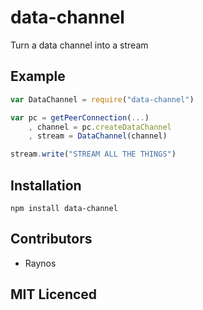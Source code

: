 # data-channel

Turn a data channel into a stream

## Example

```js
var DataChannel = require("data-channel")

var pc = getPeerConnection(...)
    , channel = pc.createDataChannel
    , stream = DataChannel(channel)

stream.write("STREAM ALL THE THINGS")
```

## Installation

`npm install data-channel`

## Contributors

 - Raynos

## MIT Licenced
